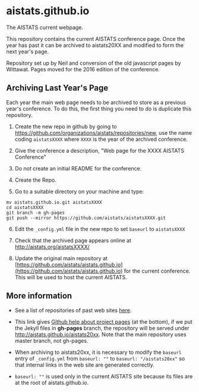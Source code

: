 # aistats.github.io

The AISTATS current webpage.

This repository contains the current AISTATS conference page. Once the year has past it can be archived to aistats20XX and modified to form the next year's page.

Repository set up by Neil and conversion of the old javascript pages by Wittawat. Pages moved for the 2016 edition of the conference. 

## Archiving Last Year's Page

Each year the main web page needs to be archived to store as a previous year's conference. To do this, the first thing you need to do is duplicate this repository. 

1. Create the new repo in github by going to <https://github.com/organizations/aistats/repositories/new>, use the name coding `aistatsXXXX` where `XXXX` is the year of the archived conference. 

2. Give the conference a description, "Web page for the XXXX AISTATS Conference"

3. Do *not* create an initial README for the conference. 

4. Create the Repo.

5. Go to a suitable directory on your machine and type:

```git clone --bare https://github.com/aistats/aistats.github.io.git
mv aistats.github.io.git aistatsXXXX
cd aistatsXXXX
git branch -m gh-pages
git push --mirror https://github.com/aistats/aistatsXXXX.git
```
6. Edit the `_config.yml` file in the new repo to set `baseurl` to `aistatsXXXX`

7. Check that the archived page appears online at http://aistats.org/aistatsXXXX/

8. Update the original main repository at [https://github.com/aistats/aistats.github.io](https://github.com/aistats/aistats.github.io) for the current conference.
This will be used to host the current AISTATS.

## More information

* See
  a list of repositories of past web sites [here](https://github.com/aistats/).

* This link gives [Github help about project
pages](https://help.github.com/articles/user-organization-and-project-pages/)
(at the bottom), if we put the Jekyll files in **gh-pages** branch, the repository
will be served under http://aistats.github.io/aistats20xx. Note that the main
repository uses master branch, not gh-pages.

* When archiving to aistats20xx, it is necessary to modify the ``baseurl``
  entry of ``_config.yml`` from ``baseurl: ""`` to ``baseurl: "/aistats20xx"``
so that internal links in the web site are generated correctly.  

* ``baseurl:
""`` is used only in the current AISTATS site because its files are at the root
of aistats.github.io.


